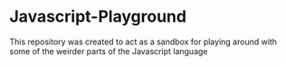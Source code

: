 # Javascript-Playground
This repository was created to act as a sandbox for playing around with some of the weirder parts of the Javascript language
